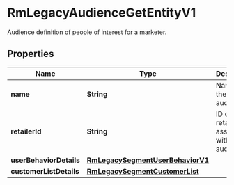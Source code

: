 

# RmLegacyAudienceGetEntityV1

Audience definition of people of interest for a marketer.

## Properties

| Name | Type | Description | Notes |
|------------ | ------------- | ------------- | -------------|
|**name** | **String** | Name of the audience |  |
|**retailerId** | **String** | ID of the retailer associated with this audience |  |
|**userBehaviorDetails** | [**RmLegacySegmentUserBehaviorV1**](RmLegacySegmentUserBehaviorV1.md) |  |  [optional] |
|**customerListDetails** | [**RmLegacySegmentCustomerList**](RmLegacySegmentCustomerList.md) |  |  [optional] |



